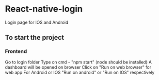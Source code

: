 # React-native-login
Login page for IOS and Android

## To start the project
### Frontend
Go to login folder
Type on cmd - "npm start" (node should be installed)
A dashboard will be opened on browser
Click on "Run on web browser" for web app
For Android or IOS "Run on android" or "Run on IOS" respectively

